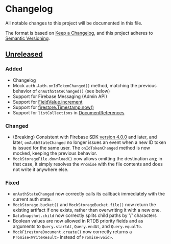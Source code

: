 # Changelog
All notable changes to this project will be documented in this file.

The format is based on [Keep a Changelog](https://keepachangelog.com/en/1.0.0/),
and this project adheres to [Semantic Versioning](https://semver.org/spec/v2.0.0.html).

## [Unreleased]
### Added
- Changelog
- Mock `auth.Auth.onIdTokenChanged()` method, matching the previous
  behavior of `onAuthStateChanged()` (see below)
- Support for Firebase Messaging (Admin API)
- Support for [FieldValue.increment](https://firebase.google.com/docs/reference/js/firebase.firestore.FieldValue#increment)
- Support for [firestore.Timestamp.now()](https://firebase.google.com/docs/reference/js/firebase.firestore.Timestamp#now)
- Support for `listCollections` in [DocumentReferences](https://googleapis.dev/nodejs/firestore/latest/DocumentReference.html#listCollections)

### Changed
- (Breaking) Consistent with Firebase SDK [version 4.0.0](https://firebase.google.com/support/release-notes/js#version_500_-_may_8_2018) and later,
  and later, `onAuthStateChanged` no longer issues an event when a new
  ID token is issued for the same user. The `onIdTokenChanged` method is
  now mocked, keeping the previous behavior.
- `MockStorageFile.download()` now allows omitting the destination arg;
  in that case, it simply resolves the `Promise` with the file contents
  and does not write it anywhere else.

### Fixed
- `onAuthStateChanged` now correctly calls its callback immediately with
  the current auth state.
- `MockStorage.bucket()` and `MockStorageBucket.file()` now return the
  existing artifact if one exists, rather than overwriting it with a new
  one.
- `DataSnapshot.child` now correctly splits child paths by '/'
  characters
- Boolean values are now allowed in RTDB priority fields and as
  arguments to `Query.startAt`, `Query.endAt`, and `Query.equalTo`.
- `MockFirestoreDocument.create()` now correctly returns a
  `Promise<WriteResult>` instead of `Promise<void>`.


[Unreleased]: https://github.com/dmurvihill/firebase-mock/compare/v2.2.10...HEAD
